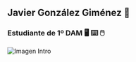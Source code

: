 ## Javier González Giménez 👋

### Estudiante de 1º DAM  🖥 ⌨ 🖱

![Imagen Intro](https://cdn.dribbble.com/users/1035257/screenshots/4835179/2.gif)


